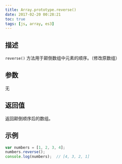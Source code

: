 ```yaml
---
title: Array.prototype.reverse()
date: 2017-02-20 00:28:21
toc: true
tags: [js, array, es3]
---
```


## 描述

`reverse()` 方法用于颠倒数组中元素的顺序。（修改原数组）

## 参数

无

## 返回值

返回颠倒顺序后的数组。

## 示例


```js
var numbers = [1, 2, 3, 4];
numbers.reverse();
console.log(numbers);  // [4, 3, 2, 1]
```

